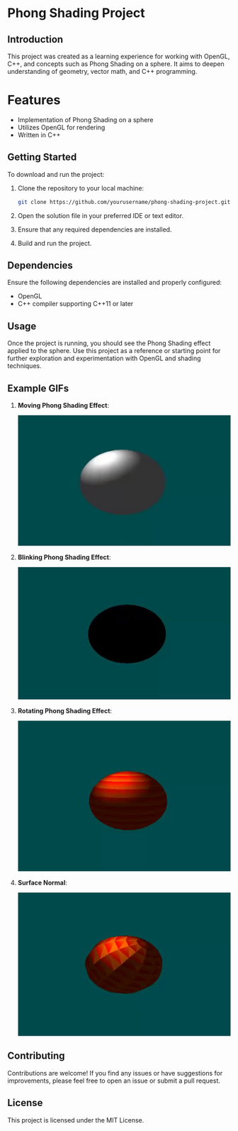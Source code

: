# Phong Shading Project

## Introduction
This project was created as a learning experience for working with OpenGL, C++, and concepts such as Phong Shading on a sphere. It aims to deepen understanding of geometry, vector math, and C++ programming.

# Features
- Implementation of Phong Shading on a sphere
- Utilizes OpenGL for rendering
- Written in C++

## Getting Started
To download and run the project:

1. Clone the repository to your local machine:
    ```bash
    git clone https://github.com/yourusername/phong-shading-project.git
    ```

2. Open the solution file in your preferred IDE or text editor.
3. Ensure that any required dependencies are installed.
4. Build and run the project.

## Dependencies
Ensure the following dependencies are installed and properly configured:

- OpenGL
- C++ compiler supporting C++11 or later

## Usage
Once the project is running, you should see the Phong Shading effect applied to the sphere. Use this project as a reference or starting point for further exploration and experimentation with OpenGL and shading techniques.

## Example GIFs
1. **Moving Phong Shading Effect**:



      ![Phong Shading](Real1.gif)
2. **Blinking Phong Shading Effect**:



      ![Phong Shading](Real.gif)
    
3. **Rotating Phong Shading Effect**:



      ![Phong Shading](0c5111048398451bb53b69c44633e7db.gif)
4. **Surface Normal**:



      ![Phong Shading](5ce3bc9cb4ad9162c4c8983191104eca.gif)




## Contributing
Contributions are welcome! If you find any issues or have suggestions for improvements, please feel free to open an issue or submit a pull request.

## License
This project is licensed under the MIT License.
